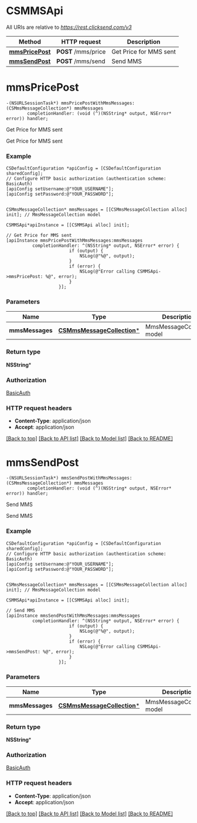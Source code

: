 # CSMMSApi

All URIs are relative to *https://rest.clicksend.com/v3*

Method | HTTP request | Description
------------- | ------------- | -------------
[**mmsPricePost**](CSMMSApi.md#mmspricepost) | **POST** /mms/price | Get Price for MMS sent
[**mmsSendPost**](CSMMSApi.md#mmssendpost) | **POST** /mms/send | Send MMS


# **mmsPricePost**
```objc
-(NSURLSessionTask*) mmsPricePostWithMmsMessages: (CSMmsMessageCollection*) mmsMessages
        completionHandler: (void (^)(NSString* output, NSError* error)) handler;
```

Get Price for MMS sent

Get Price for MMS sent

### Example 
```objc
CSDefaultConfiguration *apiConfig = [CSDefaultConfiguration sharedConfig];
// Configure HTTP basic authorization (authentication scheme: BasicAuth)
[apiConfig setUsername:@"YOUR_USERNAME"];
[apiConfig setPassword:@"YOUR_PASSWORD"];


CSMmsMessageCollection* mmsMessages = [[CSMmsMessageCollection alloc] init]; // MmsMessageCollection model

CSMMSApi*apiInstance = [[CSMMSApi alloc] init];

// Get Price for MMS sent
[apiInstance mmsPricePostWithMmsMessages:mmsMessages
          completionHandler: ^(NSString* output, NSError* error) {
                        if (output) {
                            NSLog(@"%@", output);
                        }
                        if (error) {
                            NSLog(@"Error calling CSMMSApi->mmsPricePost: %@", error);
                        }
                    }];
```

### Parameters

Name | Type | Description  | Notes
------------- | ------------- | ------------- | -------------
 **mmsMessages** | [**CSMmsMessageCollection***](CSMmsMessageCollection.md)| MmsMessageCollection model | 

### Return type

**NSString***

### Authorization

[BasicAuth](../README.md#BasicAuth)

### HTTP request headers

 - **Content-Type**: application/json
 - **Accept**: application/json

[[Back to top]](#) [[Back to API list]](../README.md#documentation-for-api-endpoints) [[Back to Model list]](../README.md#documentation-for-models) [[Back to README]](../README.md)

# **mmsSendPost**
```objc
-(NSURLSessionTask*) mmsSendPostWithMmsMessages: (CSMmsMessageCollection*) mmsMessages
        completionHandler: (void (^)(NSString* output, NSError* error)) handler;
```

Send MMS

Send MMS

### Example 
```objc
CSDefaultConfiguration *apiConfig = [CSDefaultConfiguration sharedConfig];
// Configure HTTP basic authorization (authentication scheme: BasicAuth)
[apiConfig setUsername:@"YOUR_USERNAME"];
[apiConfig setPassword:@"YOUR_PASSWORD"];


CSMmsMessageCollection* mmsMessages = [[CSMmsMessageCollection alloc] init]; // MmsMessageCollection model

CSMMSApi*apiInstance = [[CSMMSApi alloc] init];

// Send MMS
[apiInstance mmsSendPostWithMmsMessages:mmsMessages
          completionHandler: ^(NSString* output, NSError* error) {
                        if (output) {
                            NSLog(@"%@", output);
                        }
                        if (error) {
                            NSLog(@"Error calling CSMMSApi->mmsSendPost: %@", error);
                        }
                    }];
```

### Parameters

Name | Type | Description  | Notes
------------- | ------------- | ------------- | -------------
 **mmsMessages** | [**CSMmsMessageCollection***](CSMmsMessageCollection.md)| MmsMessageCollection model | 

### Return type

**NSString***

### Authorization

[BasicAuth](../README.md#BasicAuth)

### HTTP request headers

 - **Content-Type**: application/json
 - **Accept**: application/json

[[Back to top]](#) [[Back to API list]](../README.md#documentation-for-api-endpoints) [[Back to Model list]](../README.md#documentation-for-models) [[Back to README]](../README.md)

